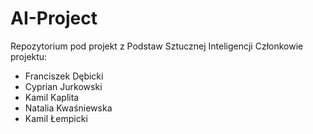 # AI-Project
Repozytorium pod projekt z Podstaw Sztucznej Inteligencji
Członkowie projektu:
- Franciszek Dębicki
- Cyprian Jurkowski
- Kamil Kaplita
- Natalia Kwaśniewska
- Kamil Łempicki 



